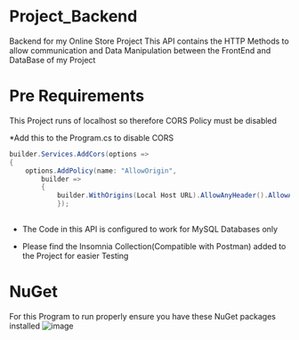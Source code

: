 # Project_Backend
Backend for my Online Store Project
This API contains the HTTP Methods to allow communication and Data Manipulation between the FrontEnd and DataBase of my Project

# Pre Requirements
This Project runs of localhost so therefore CORS Policy must be disabled 

*Add this to the Program.cs to disable CORS

```CS
builder.Services.AddCors(options =>
{
    options.AddPolicy(name: "AllowOrigin",
        builder =>      
        {
            builder.WithOrigins(Local Host URL).AllowAnyHeader().AllowAnyMethod();});            
            });
 
```

* The Code in this API is configured to work for MySQL Databases only

* Please find the Insomnia Collection(Compatible with Postman) added to the Project for easier Testing



# NuGet
For this Program to run properly ensure you have these NuGet packages installed
![image](https://user-images.githubusercontent.com/22625921/181421370-a1024d8d-27d2-48e2-9776-d913ca33fb55.png)


